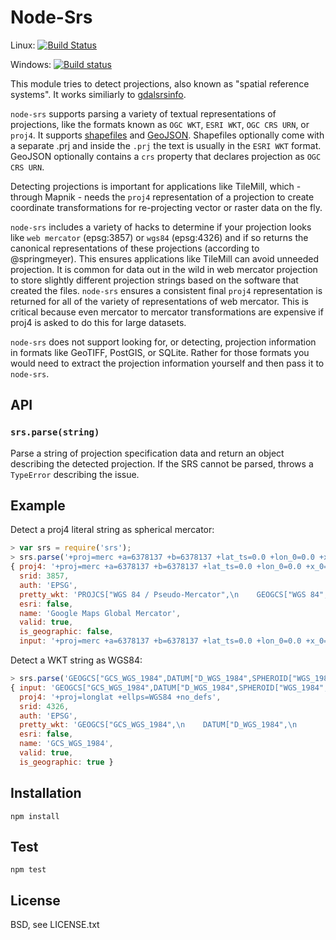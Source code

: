 # Node-Srs

Linux: [![Build Status](https://secure.travis-ci.org/mapbox/node-srs.svg)](http://travis-ci.org/mapbox/node-srs)

Windows: [![Build status](https://ci.appveyor.com/api/projects/status/ff1n3h7h506i4vx0)](https://ci.appveyor.com/project/Mapbox/node-srs)

This module tries to detect projections, also known as "spatial reference systems". It works similiarly to [gdalsrsinfo](http://www.gdal.org/gdalsrsinfo.html).

`node-srs` supports parsing a variety of textual representations of projections, like the formats known as `OGC WKT`, `ESRI WKT`, `OGC CRS URN`, or `proj4`. It supports [shapefiles](http://en.wikipedia.org/wiki/Shapefile) and [GeoJSON](http://geojson.org/). Shapefiles optionally come with a separate .prj and inside the `.prj` the text is usually in the `ESRI WKT` format. GeoJSON optionally contains a `crs` property that declares projection as `OGC CRS URN`.

Detecting projections is important for applications like TileMill, which - through Mapnik - needs the `proj4` representation of a projection to create coordinate transformations for re-projecting vector or raster data on the fly.

`node-srs` includes a variety of hacks to determine if your projection looks like `web mercator` (epsg:3857) or `wgs84` (epsg:4326) and if so returns the canonical representations of these projections (according to @springmeyer). This ensures applications like TileMill can avoid unneeded projection. It is common for data out in the wild in web mercator projection to store slightly different projection strings based on the software that created the files. `node-srs` ensures a consistent final `proj4` representation is returned for all of the variety of representations of web mercator. This is critical because even mercator to mercator transformations are expensive if proj4 is asked to do this for large datasets.

`node-srs` does not support looking for, or detecting, projection information in formats like GeoTIFF, PostGIS, or SQLite. Rather for those formats you would need to extract the projection information yourself and then pass it to `node-srs`.

## API

### `srs.parse(string)`

Parse a string of projection specification data and return an object describing
the detected projection. If the SRS cannot be parsed, throws a `TypeError`
describing the issue.

## Example

Detect a proj4 literal string as spherical mercator:

```js
> var srs = require('srs');
> srs.parse('+proj=merc +a=6378137 +b=6378137 +lat_ts=0.0 +lon_0=0.0 +x_0=0.0 +y_0=0 +k=1.0 +units=m +nadgrids=@null +wktext  +no_defs')
{ proj4: '+proj=merc +a=6378137 +b=6378137 +lat_ts=0.0 +lon_0=0.0 +x_0=0.0 +y_0=0.0 +k=1.0 +units=m +nadgrids=@null +wktext +no_defs +over',
  srid: 3857,
  auth: 'EPSG',
  pretty_wkt: 'PROJCS["WGS 84 / Pseudo-Mercator",\n    GEOGCS["WGS 84",\n        DATUM["WGS_1984",\n            SPHEROID["WGS 84",6378137,298.257223563,\n                AUTHORITY["EPSG","7030"]],\n            AUTHORITY["EPSG","6326"]],\n        PRIMEM["Greenwich",0,\n            AUTHORITY["EPSG","8901"]],\n        UNIT["degree",0.0174532925199433,\n            AUTHORITY["EPSG","9122"]],\n        AUTHORITY["EPSG","4326"]],\n    UNIT["metre",1,\n        AUTHORITY["EPSG","9001"]],\n    PROJECTION["Mercator_1SP"],\n    PARAMETER["central_meridian",0],\n    PARAMETER["scale_factor",1],\n    PARAMETER["false_easting",0],\n    PARAMETER["false_northing",0],\n    EXTENSION["PROJ4","+proj=merc +a=6378137 +b=6378137 +lat_ts=0.0 +lon_0=0.0 +x_0=0.0 +y_0=0 +k=1.0 +units=m +nadgrids=@null +wktext  +no_defs"],\n    AUTHORITY["EPSG","3857"],\n    AXIS["X",EAST],\n    AXIS["Y",NORTH]]',
  esri: false,
  name: 'Google Maps Global Mercator',
  valid: true,
  is_geographic: false,
  input: '+proj=merc +a=6378137 +b=6378137 +lat_ts=0.0 +lon_0=0.0 +x_0=0.0 +y_0=0 +k=1.0 +units=m +nadgrids=@null +wktext  +no_defs' }
```

Detect a WKT string as WGS84:

```js
> srs.parse('GEOGCS["GCS_WGS_1984",DATUM["D_WGS_1984",SPHEROID["WGS_1984",6378137,298.257223563]],PRIMEM["Greenwich",0],UNIT["Degree",0.017453292519943295]]')
{ input: 'GEOGCS["GCS_WGS_1984",DATUM["D_WGS_1984",SPHEROID["WGS_1984",6378137,298.257223563]],PRIMEM["Greenwich",0],UNIT["Degree",0.017453292519943295]]',
  proj4: '+proj=longlat +ellps=WGS84 +no_defs',
  srid: 4326,
  auth: 'EPSG',
  pretty_wkt: 'GEOGCS["GCS_WGS_1984",\n    DATUM["D_WGS_1984",\n        SPHEROID["WGS_1984",6378137,298.257223563]],\n    PRIMEM["Greenwich",0],\n    UNIT["Degree",0.017453292519943295],\n    AUTHORITY["EPSG","4326"]]',
  esri: false,
  name: 'GCS_WGS_1984',
  valid: true,
  is_geographic: true }
```

## Installation

    npm install

## Test

    npm test

## License

  BSD, see LICENSE.txt
